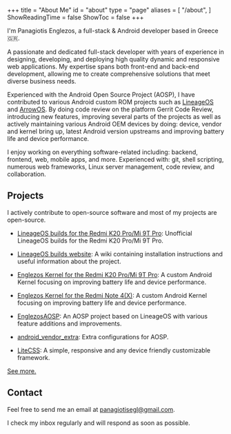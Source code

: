 +++
title = "About Me"
id = "about"
type = "page"
aliases = [
    "/about",
]
ShowReadingTime = false
ShowToc = false
+++

I'm Panagiotis Englezos, a full-stack & Android developer based in Greece 🇬🇷. 

A passionate and dedicated full-stack developer with years of experience in designing, developing, and deploying high quality dynamic and responsive web applications. My expertise spans both front-end and back-end development, allowing me to create comprehensive solutions that meet diverse business needs.

Experienced with the Android Open Source Project (AOSP), I have contributed to various Android custom ROM projects such as [LineageOS](https://github.com/LineageOS) and [ArrowOS](https://github.com/ArrowOS). 
By doing code review on the platform Gerrit Code Review, introducing new features, improving several parts of the projects as well as actively maintaining various Android OEM devices by doing: device, vendor and kernel bring up, latest Android version upstreams and improving battery life and device performance.

I enjoy working on everything software-related including: backend, frontend, web, mobile apps, and more.
Experienced with: git, shell scripting, numerous web frameworks, Linux server management, code review, and collaboration.

## Projects

I actively contribute to open-source software and most of my projects are open-source.

* [LineageOS builds for the Redmi K20 Pro/Mi 9T Pro](https://github.com/penglezos/device_xiaomi_raphael): Unofficial LineageOS builds for the Redmi K20 Pro/Mi 9T Pro.

* [LineageOS builds website](https://lineage.penglezos.dev/): A wiki containing installation instructions and useful information about the project.

* [Englezos Kernel for the Redmi K20 Pro/Mi 9T Pro](https://github.com/penglezos/kernel_xiaomi_raphael): A custom Android Kernel focusing on improving battery life and device performance.

* [Englezos Kernel for the Redmi Note 4(X)](https://github.com/penglezos/android_kernel_xiaomi_msm8953): A custom Android Kernel focusing on improving battery life and device performance.

* [EnglezosAOSP](https://github.com/EnglezosAOSP): An AOSP project based on LineageOS with various feature additions and improvements.

* [android_vendor_extra](https://github.com/penglezos/android_vendor_extra): Extra configurations for AOSP.

* [LiteCSS](https://github.com/penglezos/litecss): A simple, responsive and any device friendly customizable framework.

[See more.](https://github.com/penglezos?tab=repositories)

## Contact

Feel free to send me an email at [panagiotisegl@gmail.com](mailto:panagiotisegl@gmail.com).

I check my inbox regularly and will respond as soon as possible. 